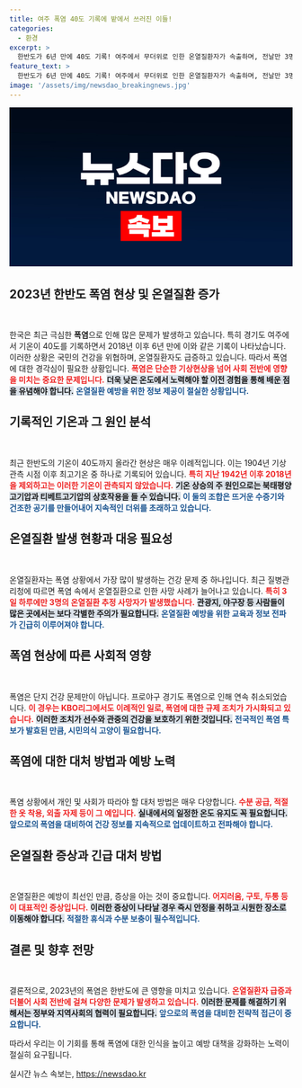 ```yaml
---
title: 여주 폭염 40도 기록에 밭에서 쓰러진 이들!
categories:
  - 환경
excerpt: >
  한반도가 6년 만에 40도 기록! 여주에서 무더위로 인한 온열질환자가 속출하며, 전날만 3명이 숨지는 참사가 발생했다. 프로야구 경기마저 취소된 폭염 속 상황을 긴급히 전합니다.
feature_text: >
  한반도가 6년 만에 40도 기록! 여주에서 무더위로 인한 온열질환자가 속출하며, 전날만 3명이 숨지는 참사가 발생했다. 프로야구 경기마저 취소된 폭염 속 상황을 긴급히 전합니다.
image: '/assets/img/newsdao_breakingnews.jpg'
---
```


<p><img src="/assets/img/newsdao_breakingnews.jpg" alt="ontimetimes 속보" /></p>

<h2 data-ke-size="size26">2023년 한반도 폭염 현상 및 온열질환 증가</h2>

<p data-ke-size="size16">&nbsp;</p>

<p>한국은 최근 극심한 <strong>폭염</strong>으로 인해 많은 문제가 발생하고 있습니다. 특히 경기도 여주에서 기온이 40도를 기록하면서 2018년 이후 6년 만에 이와 같은 기록이 나타났습니다. 이러한 상황은 국민의 건강을 위협하며, 온열질환자도 급증하고 있습니다. 따라서 폭염에 대한 경각심이 필요한 상황입니다. <b><span style="color: #ee2323;">폭염은 단순한 기상현상을 넘어 사회 전반에 영향을 미치는 중요한 문제입니다.</span></b> <b><span style="background-color: #21538527;">더욱 낮은 온도에서 노력해야 할 이전 경험을 통해 배운 점을 유념해야 합니다.</span></b> <b><span style="color: #1a5490;">온열질환 예방을 위한 정보 제공이 절실한 상황입니다.</span></b></p>

<h2 data-ke-size="size26">기록적인 기온과 그 원인 분석</h2>

<p data-ke-size="size16">&nbsp;</p>

<p>최근 한반도의 기온이 40도까지 올라간 현상은 매우 이례적입니다. 이는 1904년 기상관측 시점 이후 최고기온 중 하나로 기록되어 있습니다. <b><span style="color: #ee2323;">특히 지난 1942년 이후 2018년을 제외하고는 이러한 기온이 관측되지 않았습니다.</span></b> <b><span style="background-color: #21538527;">기온 상승의 주 원인으로는 북태평양고기압과 티베트고기압의 상호작용을 들 수 있습니다.</span></b> <b><span style="color: #1a5490;">이 둘의 조합은 뜨거운 수증기와 건조한 공기를 만들어내어 지속적인 더위를 초래하고 있습니다.</span></b></p>

<h2 data-ke-size="size26">온열질환 발생 현황과 대응 필요성</h2>

<p data-ke-size="size16">&nbsp;</p>

<p>온열질환자는 폭염 상황에서 가장 많이 발생하는 건강 문제 중 하나입니다. 최근 질병관리청에 따르면 폭염 속에서 온열질환으로 인한 사망 사례가 늘어나고 있습니다. <b><span style="color: #ee2323;">특히 3일 하루에만 3명의 온열질환 추정 사망자가 발생했습니다.</span></b> <b><span style="background-color: #21538527;">관광지, 야구장 등 사람들이 많은 곳에서는 보다 각별한 주의가 필요합니다.</span></b> <b><span style="color: #1a5490;">온열질환 예방을 위한 교육과 정보 전파가 긴급히 이루어져야 합니다.</span></b></p>

<h2 data-ke-size="size26">폭염 현상에 따른 사회적 영향</h2>

<p data-ke-size="size16">&nbsp;</p>

<p>폭염은 단지 건강 문제만이 아닙니다. 프로야구 경기도 폭염으로 인해 연속 취소되었습니다. <b><span style="color: #ee2323;">이 경우는 KBO리그에서도 이례적인 일로, 폭염에 대한 규제 조치가 가시화되고 있습니다.</span></b>  <b><span style="background-color: #21538527;">이러한 조치가 선수와 관중의 건강을 보호하기 위한 것입니다.</span></b> <b><span style="color: #1a5490;">전국적인 폭염 특보가 발효된 만큼, 시민의식 고양이 필요합니다.</span></b></p>

<h2 data-ke-size="size26">폭염에 대한 대처 방법과 예방 노력</h2>

<p data-ke-size="size16">&nbsp;</p>

<p>폭염 상황에서 개인 및 사회가 따라야 할 대처 방법은 매우 다양합니다. <b><span style="color: #ee2323;">수분 공급, 적절한 옷 착용, 외출 자제 등이 그 예입니다.</span></b> <b><span style="background-color: #21538527;">실내에서의 일정한 온도 유지도 꼭 필요합니다.</span></b> <b><span style="color: #1a5490;">앞으로의 폭염을 대비하여 건강 정보를 지속적으로 업데이트하고 전파해야 합니다.</span></b></p>

<h2 data-ke-size="size26">온열질환 증상과 긴급 대처 방법</h2>

<p data-ke-size="size16">&nbsp;</p>

<p>온열질환은 예방이 최선인 만큼, 증상을 아는 것이 중요합니다. <b><span style="color: #ee2323;">어지러움, 구토, 두통 등이 대표적인 증상입니다.</span></b> <b><span style="background-color: #21538527;">이러한 증상이 나타날 경우 즉시 안정을 취하고 시원한 장소로 이동해야 합니다.</span></b> <b><span style="color: #1a5490;">적절한 휴식과 수분 보충이 필수적입니다.</span></b></p>

<h2 data-ke-size="size26">결론 및 향후 전망</h2>

<p data-ke-size="size16">&nbsp;</p>

<p>결론적으로, 2023년의 폭염은 한반도에 큰 영향을 미치고 있습니다. <b><span style="color: #ee2323;">온열질환자 급증과 더불어 사회 전반에 걸쳐 다양한 문제가 발생하고 있습니다.</span></b> <b><span style="background-color: #21538527;">이러한 문제를 해결하기 위해서는 정부와 지역사회의 협력이 필요합니다.</span></b> <b><span style="color: #1a5490;">앞으로의 폭염을 대비한 전략적 접근이 중요합니다.</span></b> </p>

<p>따라서 우리는 이 기회를 통해 폭염에 대한 인식을 높이고 예방 대책을 강화하는 노력이 절실히 요구됩니다.</p>
실시간 뉴스 속보는, <a href="https://newsdao.kr" rel="dofollow">https://newsdao.kr</a>


